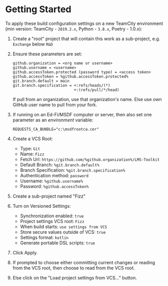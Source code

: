 # Getting Started

To apply these build configuration settings on a new TeamCity environment (min
version: TeamCity - `2019.2.x`, Python - `3.8.x`, Poetry - 1.0.x):

1. Create a "root" project that will contain this work as a sub-project, e.g.
   `Exchange` below `R&D`
1. Ensure these parameters are set:

    ```none
    github.organization = <org name or username>
    github.username = <username>
    github.accessToken.protected (password type) = <access token>
    github.accessToken = %github.accessToken.protected%
    git.branch.default = main
    git.branch.specification = +:refs/heads/(*)
                               +:(refs/pull/*/head)
    ```

    If pull from an organization, use that organization's name. Else use own
    GitHub user name to pull from your fork.

1. If running on an Ed-Fi/MSDF computer or server, then also set one parameter
   as an *environment* variable:

    ```none
    REQUESTS_CA_BUNDLE="c:\msdfrootca.cer"
    ```

1. Create a VCS Root:
    * Type: `Git`
    * Name: `Fizz`
    * Fetch Url: `https://github.com/%github.organization%/LMS-Toolkit`
    * Default Branch: `%git.branch.default%`
    * Branch Specification: `%git.branch.specification%`
    * Authentication method: `password`
    * Username: `%github.username%`
    * Password: `%github.accessToken%`
1. Create a sub-project named "Fizz"
1. Turn on Versioned Settings:
    * Synchronization enabled: `true`
    * Project settings VCS root: `Fizz`
    * When build starts: `use settings from VCS`
    * Store secure values outside of VCS: `true`
    * Settings format: `kotlin`
    * Generate portable DSL scripts: `true`
1. Click Apply.
1. If prompted to choose either committing current changes or reading from the
   VCS root, then choose to read from the VCS root.
1. Else click on the "Load project settings from VCS..." button.
